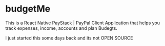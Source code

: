 # budgetMe

This is a React Native PayStack | PayPal Client Application that helps you track expenses, income, accounts and plan Budegts.


I just started this some days back and its not OPEN SOURCE 

